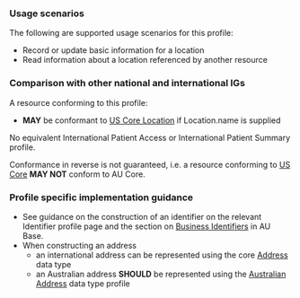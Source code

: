 ### Usage scenarios

The following are supported usage scenarios for this profile:

- Record or update basic information for a location
- Read information about a location referenced by another resource


### Comparison with other national and international IGs

A resource conforming to this profile:
- **MAY** be conformant to [US Core Location](http://hl7.org/fhir/us/core/StructureDefinition/us-core-location) if Location.name is supplied

No equivalent International Patient Access or International Patient Summary profile.

Conformance in reverse is not guaranteed, i.e. a resource conforming to [US Core](http://hl7.org/fhir/us/core) **MAY NOT** conform to AU Core.


### Profile specific implementation guidance
- See guidance on the construction of an identifier on the relevant Identifier profile page and the section on [Business Identifiers](https://build.fhir.org/ig/hl7au/au-fhir-base/guidance.html#business-identifiers) in AU Base.
- When constructing an address
  - an international address can be represented using the core [Address](http://hl7.org/fhir/R4/datatypes.html#Address) data type
  - an Australian address **SHOULD** be represented using the [Australian Address](http://build.fhir.org/ig/hl7au/au-fhir-base/StructureDefinition-au-address.html) data type profile